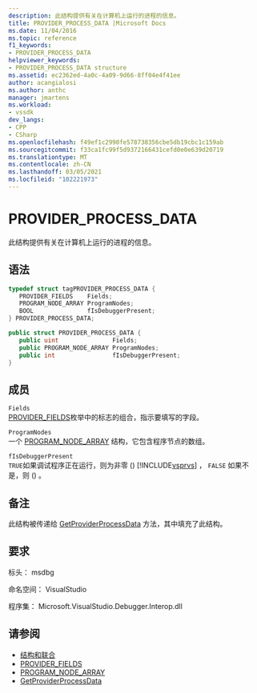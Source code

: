 ```yaml
---
description: 此结构提供有关在计算机上运行的进程的信息。
title: PROVIDER_PROCESS_DATA |Microsoft Docs
ms.date: 11/04/2016
ms.topic: reference
f1_keywords:
- PROVIDER_PROCESS_DATA
helpviewer_keywords:
- PROVIDER_PROCESS_DATA structure
ms.assetid: ec2362ed-4a0c-4a09-9d66-8ff04e4f41ee
author: acangialosi
ms.author: anthc
manager: jmartens
ms.workload:
- vssdk
dev_langs:
- CPP
- CSharp
ms.openlocfilehash: f49ef1c2990fe578738356cbe5db19cbc1c159ab
ms.sourcegitcommit: f33ca1fc99f5d9372166431cefd0e0e639d20719
ms.translationtype: MT
ms.contentlocale: zh-CN
ms.lasthandoff: 03/05/2021
ms.locfileid: "102221973"
---
```

# <a name="provider_process_data"></a>PROVIDER_PROCESS_DATA
此结构提供有关在计算机上运行的进程的信息。

## <a name="syntax"></a>语法

```cpp
typedef struct tagPROVIDER_PROCESS_DATA {
   PROVIDER_FIELDS    Fields;
   PROGRAM_NODE_ARRAY ProgramNodes;
   BOOL               fIsDebuggerPresent;
} PROVIDER_PROCESS_DATA;
```

```csharp
public struct PROVIDER_PROCESS_DATA {
   public uint               Fields;
   public PROGRAM_NODE_ARRAY ProgramNodes;
   public int                fIsDebuggerPresent;
}
```

## <a name="members"></a>成员
 `Fields`\
 [PROVIDER_FIELDS](../../../extensibility/debugger/reference/provider-fields.md)枚举中的标志的组合，指示要填写的字段。

 `ProgramNodes`\
 一个 [PROGRAM_NODE_ARRAY](../../../extensibility/debugger/reference/program-node-array.md) 结构，它包含程序节点的数组。

 `fIsDebuggerPresent`\
 `TRUE`如果调试程序正在运行，则为非零 () [!INCLUDE[vsprvs](../../../code-quality/includes/vsprvs_md.md)] ， `FALSE` 如果不是，则 () 。

## <a name="remarks"></a>备注
 此结构被传递给 [GetProviderProcessData](../../../extensibility/debugger/reference/idebugprogramprovider2-getproviderprocessdata.md) 方法，其中填充了此结构。

## <a name="requirements"></a>要求
 标头： msdbg

 命名空间： VisualStudio

 程序集： Microsoft.VisualStudio.Debugger.Interop.dll

## <a name="see-also"></a>请参阅
- [结构和联合](../../../extensibility/debugger/reference/structures-and-unions.md)
- [PROVIDER_FIELDS](../../../extensibility/debugger/reference/provider-fields.md)
- [PROGRAM_NODE_ARRAY](../../../extensibility/debugger/reference/program-node-array.md)
- [GetProviderProcessData](../../../extensibility/debugger/reference/idebugprogramprovider2-getproviderprocessdata.md)
